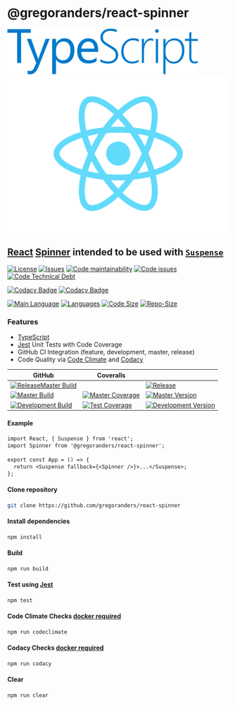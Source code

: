 # @gregoranders/react-spinner

[<img src="./typescript.svg" />][typescript-url] [<img src="./react.svg" />][react-url]

## [React][react-url] [Spinner](./docs/index.md) intended to be used with [`Suspense`][suspense-url]

[![License][license-image]][license-url]
[![Issues][issues-image]][issues-url]
[![Code maintainability][code-maintainability-image]][code-maintainability-url]
[![Code issues][code-issues-image]][code-issues-url] [![Code Technical Debt][code-tech-debt-image]][code-tech-debt-url]

[![Codacy Badge][codacy-quality-image]][codacy-url]
[![Codacy Badge][codacy-coverage-image]][codacy-url]

[![Main Language][language-image]][code-metric-url] [![Languages][languages-image]][code-metric-url]
[![Code Size][code-size-image]][code-metric-url] [![Repo-Size][repo-size-image]][code-metric-url]

### Features

- [TypeScript][typescript-url]
- [Jest][jest-url] Unit Tests with Code Coverage
- GitHub CI Integration (feature, development, master, release)
- Code Quality via [Code Climate](./docs/codeclimate.md) and [Codacy](./docs/codacy.md)

| GitHub                                                           | Coveralls                                                                  |                                                                              |
| ---------------------------------------------------------------- | -------------------------------------------------------------------------- | ---------------------------------------------------------------------------- |
| [![ReleaseMaster Build][release-build-image]][release-url]       |                                                                            | [![Release][release-image]][release-url]                                     |
| [![Master Build][master-build-image]][master-url]                | [![Master Coverage][master-coveralls-image]][master-coveralls-url]         | [![Master Version][master-version-image]][master-version-url]                |
| [![Development Build][development-build-image]][development-url] | [![Test Coverage][development-coveralls-image]][development-coveralls-url] | [![Development Version][development-version-image]][development-version-url] |

#### Example

```tsx
import React, { Suspense } from 'react';
import Spinner from '@gregoranders/react-spinner';

export const App = () => {
  return <Suspense fallback={<Spinner />}>...</Suspense>;
};
```

#### Clone repository

```sh
git clone https://github.com/gregoranders/react-spinner
```

#### Install dependencies

```sh
npm install
```

#### Build

```sh
npm run build
```

#### Test using [Jest][jest-url]

```sh
npm test
```

#### Code Climate Checks [docker required](docs/codeclimate.md)

```sh
npm run codeclimate
```

#### Codacy Checks [docker required](docs/codacy.md)

```sh
npm run codacy
```

#### Clear

```sh
npm run clear
```

[release-url]: https://github.com/gregoranders/react-spinner/releases
[master-url]: https://github.com/gregoranders/react-spinner/tree/master
[development-url]: https://github.com/gregoranders/react-spinner/tree/development
[code-metric-url]: https://github.com/gregoranders/react-spinner/search?l=TypeScript
[license-url]: https://github.com/gregoranders/react-spinner/blob/master/LICENSE
[license-image]: https://img.shields.io/github/license/gregoranders/react-spinner.svg
[master-version-url]: https://github.com/gregoranders/react-spinner/blob/master/package.json
[master-version-image]: https://img.shields.io/github/package-json/v/gregoranders/react-spinner/master
[development-version-url]: https://github.com/gregoranders/react-spinner/blob/development/package.json
[development-version-image]: https://img.shields.io/github/package-json/v/gregoranders/react-spinner/development
[issues-url]: https://github.com/gregoranders/react-spinner/issues
[issues-image]: https://img.shields.io/github/issues-raw/gregoranders/react-spinner.svg
[release-image]: https://img.shields.io/github/release/gregoranders/react-spinner
[release-build-image]: https://github.com/gregoranders/react-spinner/workflows/Release%20CI/badge.svg
[master-build-image]: https://github.com/gregoranders/react-spinner/workflows/Master%20CI/badge.svg
[development-build-image]: https://github.com/gregoranders/react-spinner/workflows/Development%20CI/badge.svg
[master-coveralls-url]: https://coveralls.io/github/gregoranders/react-spinner?branch=master
[master-coveralls-image]: https://img.shields.io/coveralls/github/gregoranders/react-spinner/master
[development-coveralls-image]: https://img.shields.io/coveralls/github/gregoranders/react-spinner/development
[development-coveralls-url]: https://coveralls.io/github/gregoranders/react-spinner?branch=development
[code-maintainability-url]: https://codeclimate.com/github/gregoranders/react-spinner/maintainability
[code-maintainability-image]: https://img.shields.io/codeclimate/maintainability/gregoranders/react-spinner
[code-issues-url]: https://codeclimate.com/github/gregoranders/react-spinner/maintainability
[code-issues-image]: https://img.shields.io/codeclimate/issues/gregoranders/react-spinner
[code-tech-debt-url]: https://codeclimate.com/github/gregoranders/react-spinner/maintainability
[code-tech-debt-image]: https://img.shields.io/codeclimate/tech-debt/gregoranders/react-spinner
[codacy-quality-image]: https://app.codacy.com/project/badge/Grade/94ba1b3b86ba4b0187f5c2ffe9085f31
[codacy-coverage-image]: https://app.codacy.com/project/badge/Coverage/94ba1b3b86ba4b0187f5c2ffe9085f31
[codacy-url]: https://www.codacy.com/manual/gregoranders/react-spinner
[language-image]: https://img.shields.io/github/languages/top/gregoranders/react-spinner
[languages-image]: https://img.shields.io/github/languages/count/gregoranders/react-spinner
[code-size-image]: https://img.shields.io/github/languages/code-size/gregoranders/react-spinner
[repo-size-image]: https://img.shields.io/github/repo-size/gregoranders/react-spinner
[typescript-url]: http://www.typescriptlang.org/
[jest-url]: https://jestjs.io/
[react-url]: https://reactjs.org/
[suspense-url]: https://reactjs.org/docs/concurrent-mode-suspense.html
